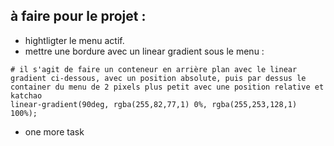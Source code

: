 ## à faire pour le projet :

* hightligter le menu actif.
* mettre une bordure avec un linear gradient sous le menu : 
```
# il s'agit de faire un conteneur en arrière plan avec le linear gradient ci-dessous, avec un position absolute, puis par dessus le container du menu de 2 pixels plus petit avec une position relative et katchao 
linear-gradient(90deg, rgba(255,82,77,1) 0%, rgba(255,253,128,1) 100%);
```
* one more task
